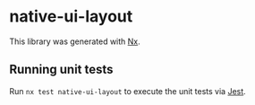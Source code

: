 # native-ui-layout

This library was generated with [Nx](https://nx.dev).

## Running unit tests

Run `nx test native-ui-layout` to execute the unit tests via [Jest](https://jestjs.io).
